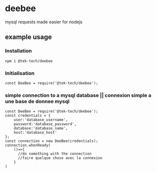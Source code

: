 # deebee
mysql requests made easier for nodejs

## example usage

### Installation
```
npm i @tek-tech/deebee
```

### Initialisation
```
const DeeBee = require('@tek-tech/deebee');
```
### simple connection to a mysql database || connexion simple a une base de donnee mysql
```
const DeeBee = require('@tek-tech/deebee');
const credentials = {
    user:'database_username',
    password:'database_password',
    database:'database_name',
    host:'database_host'
};
const connection = new DeeBee(credentials);
connection.whenReady(
    ()=>{
      //do something with the connection
      //faire quelque chose avec la connexion
    }
)
``` 
